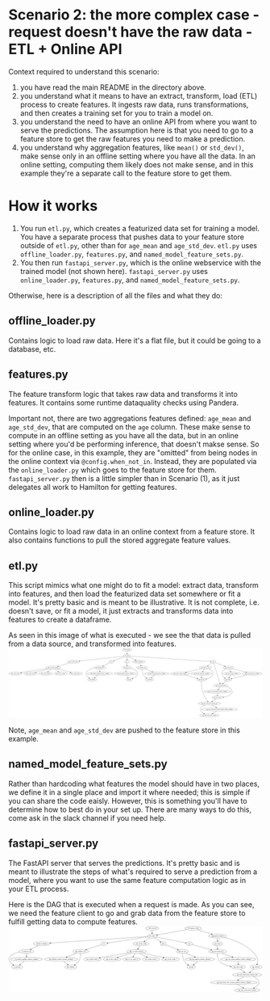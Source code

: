 # Scenario 2: the more complex case - request doesn't have the raw data - ETL + Online API

Context required to understand this scenario:
1. you have read the main README in the directory above.
2. you understand what it means to have an extract, transform, load (ETL) process to create features. It ingests raw data,
runs transformations, and then creates a training set for you to train a model on.
3. you understand the need to have an online API from where you want to serve the predictions. The assumption here is
that you need to go to a feature store to get the raw features you need to make a prediction.
4. you understand why aggregation features, like `mean()` or `std_dev()`, make sense only in an
offline setting where you have all the data. In an online setting, computing them likely does not make sense, and in
this example they're a separate call to the feature store to get them.

# How it works

1. You run `etl.py`, which creates a featurized data set for training a model. You have a separate process that pushes
data to your feature store outside of `etl.py`, other than for `age_mean` and `age_std_dev`. `etl.py` uses
`offline_loader.py`, `features.py`, and `named_model_feature_sets.py`.
2. You then run `fastapi_server.py`, which is the online webservice with the trained model (not shown here).
`fastapi_server.py` uses `online_loader.py`, `features.py`, and `named_model_feature_sets.py`.

Otherwise, here is a description of all the files and what they do:

## offline_loader.py
Contains logic to load raw data. Here it's a flat file, but it could be going
to a database, etc.

## features.py
The feature transform logic that takes raw data and transforms it into features. It contains some runtime
dataquality checks using Pandera.

Important not, there are two aggregations features defined: `age_mean` and `age_std_dev`, that are computed on the
`age` column. These make sense to compute in an offline setting as you have all the data, but in an online setting where
you'd be performing inference, that doesn't makse sense. So for the online case, in this example, they are "omitted" from
being nodes in the online context via `@config.when_not_in`. Instead, they are populated via the `online_loader.py` which
goes to the feature store for them. `fastapi_server.py` then is a little simpler than in Scenario (1), as it just
delegates all work to Hamilton for getting features.

## online_loader.py
Contains logic to load raw data in an online context from a feature store. It also contains functions to pull
the stored aggregate feature values.


## etl.py
This script mimics what one might do to fit a model: extract data, transform into features,
and then load the featurized data set somewhere or fit a model. It's pretty basic and is meant
to be illustrative. It is not complete, i.e. doesn't save, or fit a model, it just extracts and transforms data
into features to create a dataframe.

As seen in this image of what is executed - we see the that data is pulled from a data source, and transformed into features.
![offline execution](offline_execution.dot.png)

Note, `age_mean` and `age_std_dev` are pushed to the feature store in this example.

## named_model_feature_sets.py
Rather than hardcoding what features the model should have in two places, we define
it in a single place and import it where needed; this is simple if you can share the code eaisly.
However, this is something you'll have to determine how to best do in your set up. There are many ways to do this,
come ask in the slack channel if you need help.

## fastapi_server.py
The FastAPI server that serves the predictions. It's pretty basic and is meant to
illustrate the steps of what's required to serve a prediction from a model, where
you want to use the same feature computation logic as in your ETL process.

Here is the DAG that is executed when a request is made. As you can see, we need the feature client to go
and grab data from the feature store to fulfill getting data to compute features.
![online execution](online_execution.dot.png)
